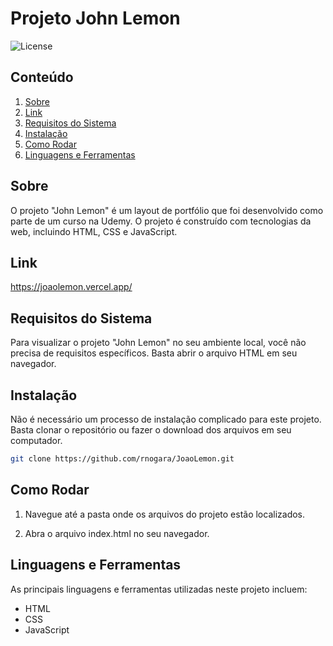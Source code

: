 # Projeto John Lemon

![License](https://img.shields.io/badge/License-MIT-blue.svg)


## Conteúdo

1. [Sobre](#sobre)
2. [Link](#link)
3. [Requisitos do Sistema](#requisitos-do-sistema)
4. [Instalação](#instalação)
5. [Como Rodar](#como-rodar)
6. [Linguagens e Ferramentas](#linguagens-e-ferramentas)


## Sobre

O projeto "John Lemon" é um layout de portfólio que foi desenvolvido como parte de um curso na Udemy. O projeto é construído com tecnologias da web, incluindo HTML, CSS e JavaScript.


## Link

https://joaolemon.vercel.app/


## Requisitos do Sistema

Para visualizar o projeto "John Lemon" no seu ambiente local, você não precisa de requisitos específicos. Basta abrir o arquivo HTML em seu navegador.


## Instalação

Não é necessário um processo de instalação complicado para este projeto. Basta clonar o repositório ou fazer o download dos arquivos em seu computador.

```bash
git clone https://github.com/rnogara/JoaoLemon.git
```


## Como Rodar

1. Navegue até a pasta onde os arquivos do projeto estão localizados.

2. Abra o arquivo index.html no seu navegador.


## Linguagens e Ferramentas

As principais linguagens e ferramentas utilizadas neste projeto incluem:

- HTML
- CSS
- JavaScript
